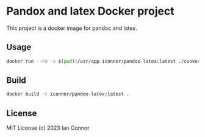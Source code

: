 # Pandox and latex Docker project

This project is a docker image for pandoc and latex.

## Usage

```bash
docker run --rm -v $(pwd):/usr/app iconnor/pandox-latex:latest ./convert.sh
```

## Build

```bash
docker build -t iconnor/pandox-latex:latest .
```

## License
MIT License
(c) 2023 Ian Connor
